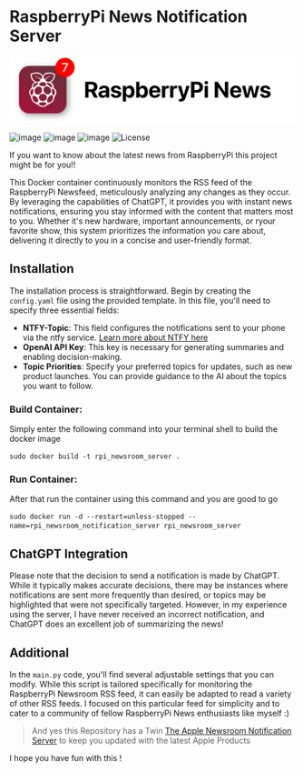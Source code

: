 # RaspberryPi News Notification Server

![Logo](./rpins_full_logo.webp)

![image](https://img.shields.io/badge/ChatGPT-74aa9c?style=for-the-badge&logo=openai&logoColor=white)
![image](https://img.shields.io/badge/Python-FFD43B?style=for-the-badge&logo=python&logoColor=blue)
![image](https://img.shields.io/badge/Docker-2CA5E0?style=for-the-badge&logo=docker&logoColor=white)
![License](https://img.shields.io/badge/license-MIT-blue)

If you want to know about the latest news from RaspberryPi this project might be for you!!

This Docker container continuously monitors the RSS feed of the RaspberryPi Newsfeed, meticulously analyzing any changes as they occur. By leveraging the capabilities of ChatGPT, it provides you with instant news notifications, ensuring you stay informed with the content that matters most to you. Whether it's new hardware, important announcements, or ryour favorite show, this system prioritizes the information you care about, delivering it directly to you in a concise and user-friendly format.

## Installation

The installation process is straightforward. Begin by creating the `config.yaml` file using the provided template. In this file, you'll need to specify three essential fields:

- **NTFY-Topic**: This field configures the notifications sent to your phone via the ntfy service. [Learn more about NTFY here](https://ntfy.sh)
- **OpenAI API Key**: This key is necessary for generating summaries and enabling decision-making.
- **Topic Priorities**: Specify your preferred topics for updates, such as new product launches. You can provide guidance to the AI about the topics you want to follow.


### Build Container:

Simply enter the following command into your terminal shell to build the docker image

```shell
sudo docker build -t rpi_newsroom_server .
```

### Run Container:

After that run the container using this command and you are good to go

```shell
sudo docker run -d --restart=unless-stopped --name=rpi_newsroom_notification_server rpi_newsroom_server 
```

## ChatGPT Integration

Please note that the decision to send a notification is made by ChatGPT. While it typically makes accurate decisions, there may be instances where notifications are sent more frequently than desired, or topics may be highlighted that were not specifically targeted. However, in my experience using the server, I have never received an incorrect notification, and ChatGPT does an excellent job of summarizing the news!

## Additional

In the `main.py` code, you'll find several adjustable settings that you can modify. While this script is tailored specifically for monitoring the RaspberryPi Newsroom RSS feed, it can easily be adapted to read a variety of other RSS feeds. I focused on this particular feed for simplicity and to cater to a community of fellow RaspberryPi News enthusiasts like myself :)

> And yes this Repository has a Twin [The Apple Newsroom Notification Server](https://github.com/pschuelpen/apple-news-notification-server) to keep you updated with the latest Apple Products

I hope you have fun with this !